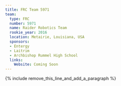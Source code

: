 ```yaml
---
title: FRC Team 5971
team:
  type: FRC
  number: 5971
  name: Raider Robotics Team
  rookie_year: 2016
  location: Metairie, Louisiana, USA
  sponsors:
  - Entergy
  - Laitrim
  - Archbishop Rummel High School
  links:
    Website: Coming Soon
---
```


{% include remove_this_line_and_add_a_paragraph %}